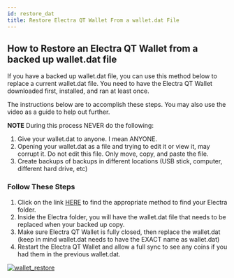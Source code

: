 ```yaml
---
id: restore_dat
title: Restore Electra QT Wallet From a wallet.dat File
---
```


## How to Restore an Electra QT Wallet from a backed up wallet.dat file

If you have a backed up wallet.dat file, you can use this method below to replace a current wallet.dat file. You need to have the Electra QT Wallet downloaded first, installed, and ran at least once.

The instructions below are to accomplish these steps. You may also use the video as a guide to help out further. 

**NOTE**
During this process NEVER do the following:

1. Give your wallet.dat to anyone. I mean ANYONE.
2. Opening your wallet.dat as a file and trying to edit it or view it, may corrupt it. Do not edit this file. Only move, copy, and paste the file.
3. Create backups of backups in different locations (USB stick, computer, different hard drive, etc)

### Follow These Steps

1. Click on the link [HERE](test1.md) to find the appropriate method to find your Electra folder.
2. Inside the Electra folder, you will have the wallet.dat file that needs to be replaced when your backed up copy.
3. Make sure Electra QT Wallet is fully closed, then replace the wallet.dat (keep in mind wallet.dat needs to have the EXACT name as wallet.dat)
4. Restart the Electra QT Wallet and allow a full sync to see any coins if you had them in the previous wallet.dat.
 

[![wallet_restore](https://img.youtube.com/vi/yZkR_hWx1u8/0.jpg)](https://www.youtube.com/watch?v=yZkR_hWx1u8 "Electra ECA Wallet Restore")
